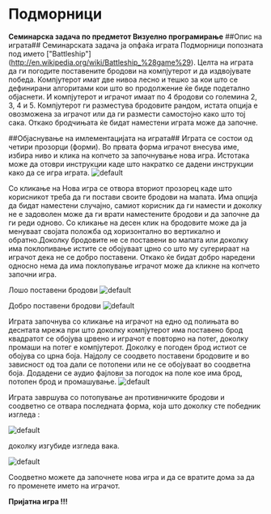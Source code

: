 # Подморници
**Семинарска задача по предметот Визуелно програмирање**
##Опис на играта##
Семинарската задача ја опфаќа играта Подморници попозната под името ["Battleship"] (http://en.wikipedia.org/wiki/Battleship_%28game%29). Целта на играта да ги погодите поставените бродови на компјутерот и да издвојувате победа. Компјутерот имат две нивоа лесно и тешко за кои што се дефинирани алгоритами кои што во продолжение ќе биде подетално објаснети. И компјутерот и играчот имаат по 4 бродови со големина 2, 3, 4 и 5. Компјутерот ги разместува бродовите рандом, истата опција е овозможена за играчот или да ги размести самостојно како што тој сака. Откако бродчињата ќе бидат наместени играта може да започне.

##Објаснување на имлементацијата на играта##
Играта се состои од четири прозорци (форми). Во првата форма играчот внесува име, избира ниво и клика на копчето за започнување нова игра. Истотака може да отоври инструкции каде што накратко се дадени инструкции како да се игра играта.
![default](https://cloud.githubusercontent.com/assets/12381210/7554466/54ca1ee2-f72a-11e4-912a-551b92da94ad.png)

Со кликање на Нова игра се отвора вториот прозорец каде што корисникот треба да ги постави своите бродови на мапата. Има опција да бидат наместени случајно, самиот корисник да ги намести и доколку не е задоволен може да ги врати наместените бродови и да започне да ги реди одново. Со кликање на десен клик на бродовите може да ја менуваат својата положба од хоризонтално во вертикално и обратно.Доколку бродовите не се поставени во мапата или доколку има поклопивање истите се обојуваат црно со што му сугерираат на играчот дека не се добро поставени. Откако ќе бидат добро наредени односно нема да има поклопување играчот може да кликне на копчето започни игра.

 Лошо поставени бродови ![default](https://cloud.githubusercontent.com/assets/12381210/7554642/40759dc6-f730-11e4-8b0b-dddc69f1a4a1.png)
 
 Добро поставени бродови ![default](https://cloud.githubusercontent.com/assets/12381210/7554641/309bc7d6-f730-11e4-8416-4c03ebe41ce9.png)

Играта започнува со кликање на играчот на едно од полињата во деснтата мрежа при што доколку компјутерот има поставено брод квадратот се обојува црвено и играчот е повторно на потег, доколку промаши на потег е компјутерот. Доколку е погоден брод истиот се обојува со црна боја. Најдолу се соодвето поставени бродовите и во зависност од тоа дали се потопени или не се обојуваат во соодветна боја. Додадени се аудио фајлови за погодок на поле кое има брод, потопен брод и промашување.
![default](https://cloud.githubusercontent.com/assets/12381210/7554643/6063e87c-f730-11e4-9290-f8b793210a1d.png)

Играта завршува со потопување ан противничките бродови и соодветно се отвара последната форма, која што доколку сте победник изгледа :

![default](https://cloud.githubusercontent.com/assets/12381210/7554674/69ce0ffe-f731-11e4-9e8b-ab176b7f152e.png)

доколку изгубиде изгледа вака.

![default](https://cloud.githubusercontent.com/assets/12381210/7554670/5440e850-f731-11e4-8ebb-68a469ac2e4f.png)

Соодветно можете да започнете нова игра и да се вратите дома за да го променете името на играчот. 

**Пријатна игра !!!**

